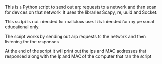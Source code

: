 This is a Python script to send out arp requests to a network and then scan for devices on that network. It uses the libraries Scapy, re, uuid and Socket.

This script is not intended for malicious use. It is intended for my personal educational only.

The script works by sending out arp requests to the network and then listening for the responses.

At the end of the script it will print out the ips and MAC addresses that responded along with the Ip and MAC of the computer that ran the script
